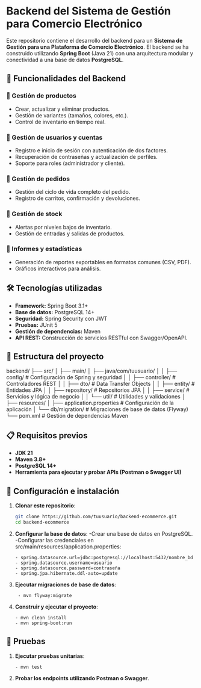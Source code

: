 # Backend del Sistema de Gestión para Comercio Electrónico

Este repositorio contiene el desarrollo del backend para un **Sistema de Gestión para una Plataforma de Comercio Electrónico**. El backend se ha construido utilizando **Spring Boot** (Java 21) con una arquitectura modular y conectividad a una base de datos **PostgreSQL**.

## 🚀 Funcionalidades del Backend

### 🔹 Gestión de productos
- Crear, actualizar y eliminar productos.
- Gestión de variantes (tamaños, colores, etc.).
- Control de inventario en tiempo real.

### 🔹 Gestión de usuarios y cuentas
- Registro e inicio de sesión con autenticación de dos factores.
- Recuperación de contraseñas y actualización de perfiles.
- Soporte para roles (administrador y cliente).

### 🔹 Gestión de pedidos
- Gestión del ciclo de vida completo del pedido.
- Registro de carritos, confirmación y devoluciones.

### 🔹 Gestión de stock
- Alertas por niveles bajos de inventario.
- Gestión de entradas y salidas de productos.

### 🔹 Informes y estadísticas
- Generación de reportes exportables en formatos comunes (CSV, PDF).
- Gráficos interactivos para análisis.

## 🛠️ Tecnologías utilizadas

- **Framework:** Spring Boot 3.1+
- **Base de datos:** PostgreSQL 14+
- **Seguridad:** Spring Security con JWT
- **Pruebas:** JUnit 5
- **Gestión de dependencias:** Maven
- **API REST:** Construcción de servicios RESTful con Swagger/OpenAPI.

## 📂 Estructura del proyecto

backend/
├── src/
│   ├── main/
│       ├── java/com/tuusuario/
│       │   ├── config/           # Configuración de Spring y seguridad
│       │   ├── controller/       # Controladores REST
│       │   ├── dto/              # Data Transfer Objects
│       │   ├── entity/           # Entidades JPA
│       │   ├── repository/       # Repositorios JPA
│       │   ├── service/          # Servicios y lógica de negocio
│       │   └── util/             # Utilidades y validaciones
│       ├── resources/
│           ├── application.properties  # Configuración de la aplicación
│           └── db/migration/           # Migraciones de base de datos (Flyway)
└── pom.xml                            # Gestión de dependencias Maven


## 📋 Requisitos previos

- **JDK 21**
- **Maven 3.8+**
- **PostgreSQL 14+**
- **Herramienta para ejecutar y probar APIs (Postman o Swagger UI)**

## 🚀 Configuración e instalación

1. **Clonar este repositorio**:
   ```bash
   git clone https://github.com/tuusuario/backend-ecommerce.git
   cd backend-ecommerce
   
2. **Configurar la base de datos**:
    -Crear una base de datos en PostgreSQL.
    -Configurar las credenciales en src/main/resources/application.properties:

       - spring.datasource.url=jdbc:postgresql://localhost:5432/nombre_bd
       - spring.datasource.username=usuario
       - spring.datasource.password=contraseña
       - spring.jpa.hibernate.ddl-auto=update

4. **Ejecutar migraciones de base de datos**:
     
        - mvn flyway:migrate

5. **Construir y ejecutar el proyecto**:
      
       - mvn clean install
       - mvn spring-boot:run

## 🧪 Pruebas

1. **Ejecutar pruebas unitarias**:

       - mvn test
   
3. **Probar los endpoints utilizando Postman o Swagger**.
